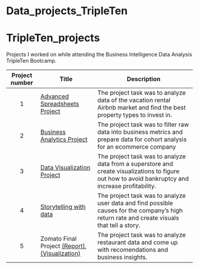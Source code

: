 # Data_projects_TripleTen
# TripleTen_projects
Projects I worked on while attending the Business Intelligence Data Analysis TripleTen Bootcamp.


| Project number | Title | Description |
| :-----------: | ----------- |----------- |
| 1 | [Advanced Spreadsheets Project](https://docs.google.com/spreadsheets/d/12lv6ypbeBkKhjNGEKcjWqLAI0nVXNcdEw02k1E0435I/edit?usp=sharing) | The project task was to analyze data of the vacation rental Airbnb market and find the best property types to invest in. |
| 2 | [Business Analytics Project](https://docs.google.com/spreadsheets/d/1LY5qJ26-trGYypwBj_Hv9x3h_zUKcJsy9voDvH4auZ8/edit?usp=sharing) | The project task was to filter raw data into business metrics and prepare data for cohort analysis for an ecommerce company |
| 3 | [Data Visualization Project](https://public.tableau.com/views/DataVisualizationProject-BrayKylie/ProfitsAndLosses1?:language=en-US&publish=yes&:sid=&:redirect=auth&:display_count=n&:origin=viz_share_link)| The project task was to analyze data from a superstore and create visualizations to figure out how to avoid bankruptcy and increase profitability. |
| 4 | [Storytelling with data](https://public.tableau.com/views/StorytellingProject_17379290447150/TotalSalesandTotalReturns?:language=en-US&publish=yes&:sid=&:redirect=auth&:display_count=n&:origin=viz_share_link) | The project task was to analyze user data and find possible causes for the company’s high return rate and create visuals that tell a story. |
| 5 | Zomato Final Project  [(Report)](https://docs.google.com/presentation/d/1PEdhut_Tn4h0yLVXepjnMIp-7veFlTwdpwTDmF6ZDIA/edit?usp=sharing),[(Visualization)](https://public.tableau.com/app/profile/kylie.bray/viz/TripleTenFinalProject_17414918026540/RestaurantDashboard) | The project task was to analyze restaurant data and come up with recomendations and business insights. |
